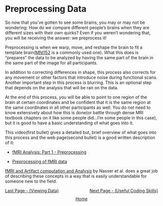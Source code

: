 # Preprocessing Data
So now that you’ve gotten to see some brains, you may or may not be wondering: How do we compare different people’s brains when they are different sizes with their own quirks? Even if you weren’t wondering that, you will be receiving the answer: we preprocess it!

Preprocessing is when we warp, move, and reshape the brain to fit a template brain([MNI152](https://www.lead-dbs.org/about-the-mni-spaces/) is a commonly used one). What this does is “prepares” the data to be analyzed by having the same part of the brain in the same part of the image for all participants. 

In addition to correcting differences in shape, this process also corrects for any movement or other factors that introduce noise during functional scans. Another important step in this process is blurring. This is an optional step that depends on the analysis that will be ran on the data. 

At the end of this process, you will be able to point to one region of the brain at certain coordinates and be confident that it is the same region at the same coordinates in all other participants as well. You do not need to know extensively about how this is done(or battle through dense MRI textbook chapters on it like some people did…I’m some people in this case), but it is good to have a basic understanding of what goes into it. 

This video(first bullet) gives a detailed but, brief overview of what goes into this process and the web page(second bullet) is a good written description of it:

- [fMRI Analysis: Part 1 - Preprocessing](https://www.youtube.com/watch?v=xLWES956JJE)

- [Preprocessing of fMRI data](https://mafil.ceitec.cz/en/preprocessing-of-fmri-data/)

[fMRI and Artifact computation and Analysis](https://iopscience.iop.org/article/10.1088/1742-6596/1818/1/012083/pdf) by Nasser et al. does a great job of describing these concepts in a way that is easily understandable for someone new to the field. 


 <div style="display: flex; justify-content: space-between;">
  <a href="viewing_data.md">Last Page - (Viewing Data)</a>
  <a href="coding.md">Next Page - (Useful Coding Skills) </a>
</div>

<div style="text-align: center; margin-top: 10px;">
  <a href="home.md">Home</a>
</div>